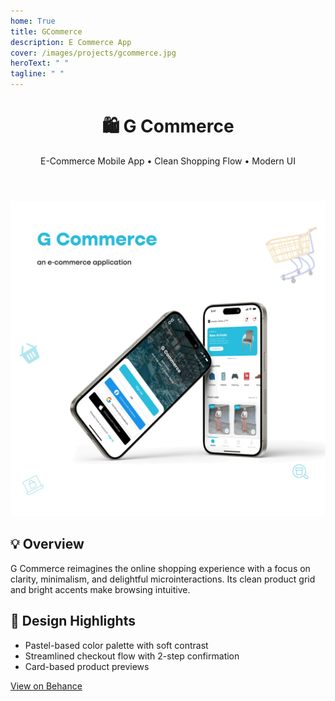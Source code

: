 ```yaml
---
home: True
title: GCommerce
description: E Commerce App
cover: /images/projects/gcommerce.jpg
heroText: " "
tagline: " "
---
```


<div class="project-page gcommerce">
  <header class="project-header">
    <h1>🛍️ G Commerce</h1>
    <p class="subtitle">E-Commerce Mobile App • Clean Shopping Flow • Modern UI</p>
  </header>
  <div class="project-image">
    <img src="/images/projects/gcommerce.jpg" alt="G Commerce Project Screenshot" />
  </div>
  <section class="project-details">
    <h2>💡 Overview</h2>
    <p>
      G Commerce reimagines the online shopping experience with a focus on clarity, minimalism, 
      and delightful microinteractions. Its clean product grid and bright accents make browsing intuitive.
    </p>
    <h2>🎨 Design Highlights</h2>
    <ul>
      <li>Pastel-based color palette with soft contrast</li>
      <li>Streamlined checkout flow with 2-step confirmation</li>
      <li>Card-based product previews</li>
    </ul>
    <a href="https://www.behance.net/gallery/202590359/G-Commerce-UXUI-Design" target="_blank" class="btn">View on Behance</a>
  </section>
</div>